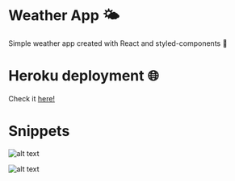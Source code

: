 # Weather App 🌤

Simple weather app created with React and styled-components 💅

# Heroku deployment 🌐

Check it [here!](https://react-weather-2.herokuapp.com)

# Snippets

![alt text][snap-1]

![alt text][snap-2]

[snap-1]: /Users/jkarasek/Desktop/react-weather-app-2/readme_files/snap-1.png 'snap-1'
[snap-2]: /Users/jkarasek/Desktop/react-weather-app-2/readme_files/snap-2.png 'snap-2'
